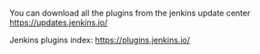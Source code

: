You can download all the plugins from the jenkins update center
https://updates.jenkins.io/

Jenkins plugins index:
https://plugins.jenkins.io/